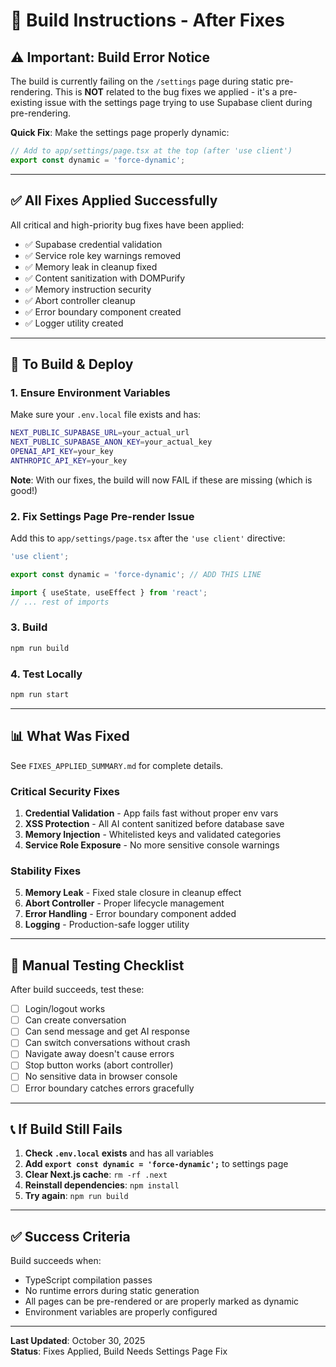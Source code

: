 # 🔧 Build Instructions - After Fixes

## ⚠️ Important: Build Error Notice

The build is currently failing on the `/settings` page during static pre-rendering. This is **NOT** related to the bug fixes we applied - it's a pre-existing issue with the settings page trying to use Supabase client during pre-rendering.

**Quick Fix**: Make the settings page properly dynamic:

```typescript
// Add to app/settings/page.tsx at the top (after 'use client')
export const dynamic = 'force-dynamic';
```

---

## ✅ All Fixes Applied Successfully

All critical and high-priority bug fixes have been applied:
- ✅ Supabase credential validation
- ✅ Service role key warnings removed
- ✅ Memory leak in cleanup fixed
- ✅ Content sanitization with DOMPurify
- ✅ Memory instruction security
- ✅ Abort controller cleanup
- ✅ Error boundary component created
- ✅ Logger utility created

---

## 🚀 To Build & Deploy

### 1. Ensure Environment Variables

Make sure your `.env.local` file exists and has:

```bash
NEXT_PUBLIC_SUPABASE_URL=your_actual_url
NEXT_PUBLIC_SUPABASE_ANON_KEY=your_actual_key  
OPENAI_API_KEY=your_key
ANTHROPIC_API_KEY=your_key
```

**Note**: With our fixes, the build will now FAIL if these are missing (which is good!)

### 2. Fix Settings Page Pre-render Issue

Add this to `app/settings/page.tsx` after the `'use client'` directive:

```typescript
'use client';

export const dynamic = 'force-dynamic'; // ADD THIS LINE

import { useState, useEffect } from 'react';
// ... rest of imports
```

### 3. Build

```bash
npm run build
```

### 4. Test Locally

```bash
npm run start
```

---

## 📊 What Was Fixed

See `FIXES_APPLIED_SUMMARY.md` for complete details.

### Critical Security Fixes
1. **Credential Validation** - App fails fast without proper env vars
2. **XSS Protection** - All AI content sanitized before database save
3. **Memory Injection** - Whitelisted keys and validated categories
4. **Service Role Exposure** - No more sensitive console warnings

### Stability Fixes
5. **Memory Leak** - Fixed stale closure in cleanup effect
6. **Abort Controller** - Proper lifecycle management
7. **Error Handling** - Error boundary component added
8. **Logging** - Production-safe logger utility

---

## 🧪 Manual Testing Checklist

After build succeeds, test these:

- [ ] Login/logout works
- [ ] Can create conversation
- [ ] Can send message and get AI response
- [ ] Can switch conversations without crash
- [ ] Navigate away doesn't cause errors
- [ ] Stop button works (abort controller)
- [ ] No sensitive data in browser console
- [ ] Error boundary catches errors gracefully

---

## 📞 If Build Still Fails

1. **Check `.env.local` exists** and has all variables
2. **Add `export const dynamic = 'force-dynamic';`** to settings page
3. **Clear Next.js cache**: `rm -rf .next`
4. **Reinstall dependencies**: `npm install`
5. **Try again**: `npm run build`

---

## ✅ Success Criteria

Build succeeds when:
- TypeScript compilation passes
- No runtime errors during static generation
- All pages can be pre-rendered or are properly marked as dynamic
- Environment variables are properly configured

---

**Last Updated**: October 30, 2025  
**Status**: Fixes Applied, Build Needs Settings Page Fix

